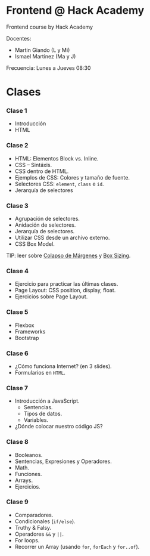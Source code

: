# Frontend @ Hack Academy

Frontend course by Hack Academy

Docentes:

- Martin Giando (L y Mi)
- Ismael Martinez (Ma y J)

Frecuencia: Lunes a Jueves 08:30

# Clases

### Clase 1

- Introducción
- HTML

### Clase 2

- HTML: Elementos Block vs. Inline.
- CSS – Sintáxis.
- CSS dentro de HTML.
- Ejemplos de CSS: Colores y tamaño de fuente.
- Selectores CSS: `element`, `class` e `id`.
- Jerarquía de selectores

### Clase 3

- Agrupación de selectores.
- Anidación de selectores.
- Jerarquía de selectores.
- Utilizar CSS desde un archivo externo.
- CSS Box Model.

TIP: leer sobre [Colapso de Márgenes][2] y [Box Sizing][1].

### Clase 4

- Ejercicio para practicar las últimas clases.
- Page Layout: CSS position, display, float.
- Ejercicios sobre Page Layout.

### Clase 5

- Flexbox
- Frameworks
- Bootstrap

### Clase 6

- ¿Cómo funciona Internet? (en 3 slides).
- Formularios en `HTML`.

### Clase 7

- Introducción a JavaScript.
  - Sentencias.
  - Tipos de datos.
  - Variables.
- ¿Dónde colocar nuestro código JS?

### Clase 8

- Booleanos.
- Sentencias, Expresiones y Operadores.
- Math.
- Funciones.
- Arrays.
- Ejercicios.

### Clase 9

- Comparadores.
- Condicionales (`if/else`).
- Truthy & Falsy.
- Operadores `&&` y `||`.
- For loops.
- Recorrer un Array (usando `for`, `forEach` y `for..of`).

[1]: https://css-tricks.com/box-sizing/
[2]: https://css-tricks.com/what-you-should-know-about-collapsing-margins/
